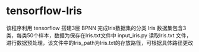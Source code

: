 # tensorflow-Iris

该程序利用 tensorflow 搭建3层 BPNN 完成Iris数据集的分类
Iris 数据集包含3类，每类50个样本，数据为保存在Iris.txt文件中
input_iris.py 读取Iris.txt 文件，进行数据预处理，该文件中的Iris_path为Iris.txt的存放路径，可根据具体路径更改
